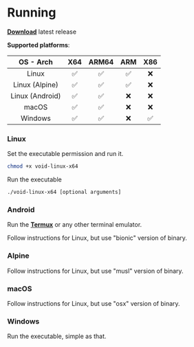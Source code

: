 ﻿# Running

[**Download**](https://github.com/caunt/Void/releases/latest/) latest release

**Supported platforms**:

| OS - Arch       | X64 | ARM64 | ARM | X86 |
|:---------------:|:---:|:-----:|:---:|:---:|
| Linux           | ✅ | ✅ | ✅ | ❌ |
| Linux (Alpine)  | ✅ | ✅ | ✅ | ❌ |
| Linux (Android) | ✅ | ✅ | ❌ | ❌ |
| macOS           | ✅ | ✅ | ❌ | ❌ |
| Windows         | ✅ | ✅ | ❌ | ✅ |

### Linux

Set the executable permission and run it.
```bash
chmod +x void-linux-x64
```

Run the executable
```bash
./void-linux-x64 [optional arguments]
```

### Android

Run the [**Termux**](https://play.google.com/store/apps/details?id=com.termux) or any other terminal emulator.

Follow instructions for Linux, but use "bionic" version of binary.

### Alpine

Follow instructions for Linux, but use "musl" version of binary.

### macOS

Follow instructions for Linux, but use "osx" version of binary.

### Windows

Run the executable, simple as that.